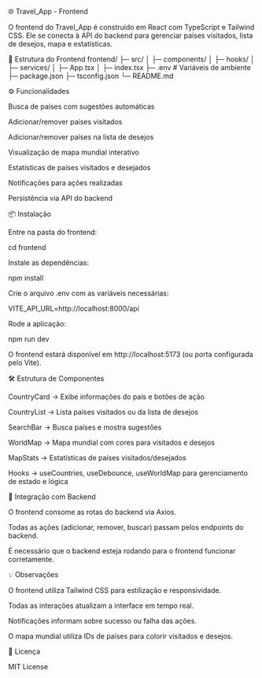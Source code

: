🌐 Travel_App - Frontend






O frontend do Travel_App é construído em React com TypeScript e Tailwind CSS. Ele se conecta à API do backend para gerenciar países visitados, lista de desejos, mapa e estatísticas.

📂 Estrutura do Frontend
frontend/
├─ src/
│  ├─ components/
│  ├─ hooks/
│  ├─ services/
│  ├─ App.tsx
│  ├─ index.tsx
├─ .env             # Variáveis de ambiente
├─ package.json
├─ tsconfig.json
└─ README.md

⚙️ Funcionalidades

Busca de países com sugestões automáticas

Adicionar/remover países visitados

Adicionar/remover países na lista de desejos

Visualização de mapa mundial interativo

Estatísticas de países visitados e desejados

Notificações para ações realizadas

Persistência via API do backend

📦 Instalação

Entre na pasta do frontend:

cd frontend


Instale as dependências:

npm install


Crie o arquivo .env com as variáveis necessárias:

VITE_API_URL=http://localhost:8000/api


Rode a aplicação:

npm run dev


O frontend estará disponível em http://localhost:5173 (ou porta configurada pelo Vite).

🛠️ Estrutura de Componentes

CountryCard → Exibe informações do país e botões de ação

CountryList → Lista países visitados ou da lista de desejos

SearchBar → Busca países e mostra sugestões

WorldMap → Mapa mundial com cores para visitados e desejos

MapStats → Estatísticas de países visitados/desejados

Hooks → useCountries, useDebounce, useWorldMap para gerenciamento de estado e lógica

🔗 Integração com Backend

O frontend consome as rotas do backend via Axios.

Todas as ações (adicionar, remover, buscar) passam pelos endpoints do backend.

É necessário que o backend esteja rodando para o frontend funcionar corretamente.

💡 Observações

O frontend utiliza Tailwind CSS para estilização e responsividade.

Todas as interações atualizam a interface em tempo real.

Notificações informam sobre sucesso ou falha das ações.

O mapa mundial utiliza IDs de países para colorir visitados e desejos.

📄 Licença

MIT License